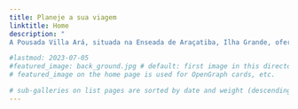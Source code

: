 ```yaml
---
title: Planeje a sua viagem
linktitle: Home
description: "
A Pousada Villa Ará, situada na Enseada de Araçatiba, Ilha Grande, oferece uma experiência única que combina o aconchego de uma casa estilo \"coliving\" com as luxuosas comodidades de uma pousada à beira-mar. Com 5 quartos climatizados, Wi-Fi Starlink e o charmoso Ará Bistrô abaixo, a pousada é o refúgio perfeito para uma estadia confortável e gastronômica memorável."

#lastmod: 2023-07-05
#featured_image: back_ground.jpg # default: first image in this directory
# featured_image on the home page is used for OpenGraph cards, etc.

# sub-galleries on list pages are sorted by date and weight (descending)
---
```

